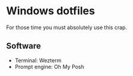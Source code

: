 # Windows dotfiles
For those time you must absolutely use this crap.

## Software
- Terminal: Wezterm
- Prompt engine: Oh My Posh
